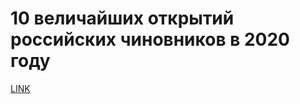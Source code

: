 # 10 величайших открытий российских чиновников в 2020 году



[LINK](https://varlamov.ru/4143877.html)